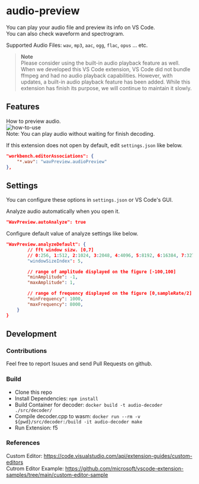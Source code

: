# audio-preview 

You can play your audio file and preview its info on VS Code.  
You can also check waveform and spectrogram.  

Supported Audio Files: `wav`, `mp3`, `aac`, `ogg`, `flac`, `opus` ... etc.  

> **Note**  
> Please consider using the built-in audio playback feature as well. 
> When we developed this VS Code extension, VS Code did not bundle ffmpeg and had no audio playback capabilities. 
> However, with updates, a built-in audio playback feature has been added. 
> While this extension has finish its purpose, we will continue to maintain it slowly.

## Features

How to preview audio.  
![how-to-use](https://github.com/sukumo28/vscode-audio-preview/blob/main/images/how-to-use.gif?raw=true)  
Note: You can play audio without waiting for finish decoding.

If this extension does not open by default, edit `settings.json` like below.  
```json
"workbench.editorAssociations": {
    "*.wav": "wavPreview.audioPreview"
},
```

## Settings  
You can configure these options in `settings.json` or VS Code's GUI.  

Analyze audio automatically when you open it.   
```json
"WavPreview.autoAnalyze": true
```

Configure default value of analyze settings like below.  
```json
"WavPreview.analyzeDefault": {
        // fft window sizw. [0,7]
        // 0:256, 1:512, 2:1024, 3:2048, 4:4096, 5:8192, 6:16384, 7:32768
        "windowSizeIndex": 5,

        // range of amplitude displayed on the figure [-100,100]
        "minAmplitude": -1,
        "maxAmplitude": 1,

        // range of frequency displayed on the figure [0,sampleRate/2]
        "minFrequency": 1000,
        "maxFrequency": 8000,
    }
}
```
  
## Development  

### Contributions  

Feel free to report Isuues and send Pull Requests on github.  

### Build  
* Clone this repo  
* Install Dependencies: `npm install`  
* Build Container for decoder: `docker build -t audio-decoder ./src/decoder/`  
* Compile decoder.cpp to wasm: `docker run --rm -v ${pwd}/src/decoder:/build -it audio-decoder make`  
* Run Extension: f5  

### References  

Custom Editor: https://code.visualstudio.com/api/extension-guides/custom-editors  
Cutrom Editor Example: https://github.com/microsoft/vscode-extension-samples/tree/main/custom-editor-sample  

